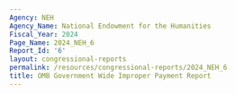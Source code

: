 ```yaml
---
Agency: NEH
Agency_Name: National Endowment for the Humanities
Fiscal_Year: 2024
Page_Name: 2024_NEH_6
Report_Id: '6'
layout: congressional-reports
permalink: /resources/congressional-reports/2024_NEH_6
title: OMB Government Wide Improper Payment Report
---
```

